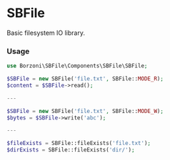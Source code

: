 # SBFile
Basic filesystem IO library.

### Usage

```php
use Borzoni\SBFile\Components\SBFile\SBFile;

$SBFile = new SBFile('file.txt', SBFile::MODE_R);
$content = $SBFile->read();

---

$SBFile = new SBFile('file.txt', SBFile::MODE_W);
$bytes = $SBFile->write('abc');

---

$fileExists = SBFile::fileExists('file.txt');
$dirExists = SBFile::fileExists('dir/');
```

